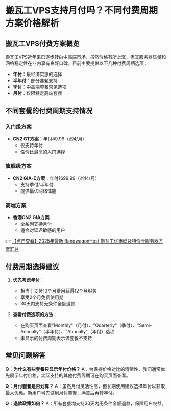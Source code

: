 # 搬瓦工VPS支持月付吗？不同付费周期方案价格解析

## 搬瓦工VPS付费方案概览

搬瓦工VPS近年来已逐步转向中高端市场，虽然价格有所上涨，但其服务器质量和网络稳定性在业内享有良好口碑。目前主要提供以下几种付费周期选项：

- **年付**：最经济实惠的选择
- **半年付**：部分套餐支持
- **季付**：中高端套餐常见选项
- **月付**：仅限特定高端套餐

## 不同套餐的付费周期支持情况

### 入门级方案
- **CN2 GT方案**：年付$49.99（约$4/月）
  - 仅支持年付
  - 性价比最高的入门选择

### 旗舰级方案
- **CN2 GIA-E方案**：年付$1699.99（约$14/月）
  - 支持季付/半年付
  - 提供最优网络性能

### 高端方案
- **香港CN2 GIA方案**
  - 全系列支持月付
  - 适合对延迟敏感的用户

👉 [【点击查看】2025年最新 BandwagonHost 搬瓦工优惠码及特价云服务器方案汇总](https://bit.ly/banwagon)

## 付费周期选择建议

1. **优先考虑年付**：
   - 相当于支付10个月费用获得12个月服务
   - 享受2个月免费使用期
   - 30天内支持无条件全额退款

2. **查看付费选项的方法**：
   - 在购买页面查看"Monthly"（月付）、"Quarterly"（季付）、"Semi-Annually"（半年付）、"Annually"（年付）选项
   - 未显示的付费周期表示该套餐不支持

## 常见问题解答

**Q：为什么有些套餐只显示年付价格？**
A：为保持价格对比的清晰性，我们通常优先展示年付价格，实际支持的其他付费周期可在购买页面查看。

**Q：月付套餐是否划算？**
A：虽然月付灵活性高，但长期使用建议选择年付以获取最大优惠。新用户可先试用月付套餐，满意后再转年付。

**Q：退款政策如何？**
A：所有套餐均支持30天内无条件全额退款，保障用户权益。